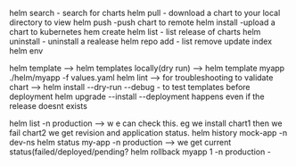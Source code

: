 helm search - search for charts
helm pull  - download a chart to your local directory to view
helm push  -push chart to remote
helm install -upload a chart to kubernetes
hem create 
helm list    - list release of charts
helm uninstall - uninstall a realease
helm repo add - 
          list
          remove
          update
          index
helm env 

helm template   -->  helm templates locally(dry run) --> helm template myapp ./helm/myapp -f values.yaml
helm lint       --> for troubleshooting to validate chart --> helm install --dry-run --debug - to test templates before deployment
helm upgrade --install --deployment happens even if the release doesnt exists

helm list -n production   --> w e can check this. eg we install chart1 then we fail chart2
we get revision and application status.
helm history mock-app -n dev-ns
helm status my-app -n production  --> we get current status(failed/deployed/pending?
helm rollback myapp 1 -n production -
